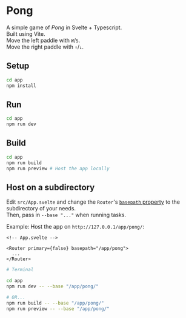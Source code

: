 # Pong
A simple game of *Pong* in Svelte + Typescript.  
Built using Vite.  
Move the left paddle with `W`/`S`.  
Move the right paddle with `↑`/`↓`.  

## Setup
```bash
cd app
npm install
```

## Run
```bash
cd app
npm run dev
```

## Build
```bash
cd app
npm run build
npm run preview # Host the app locally
```

## Host on a subdirectory
Edit `src/App.svelte` and change the `Router`'s [`basepath` property](https://github.com/mefechoel/svelte-navigator#properties) to the subdirectory of your needs.  
Then, pass in `--base "..."` when running tasks.

Example: Host the app on `http://127.0.0.1/app/pong/`:

```svelte
<!-- App.svelte -->

<Router primary={false} basepath="/app/pong">
  ...
</Router>
```

```bash
# Terminal

cd app
npm run dev -- --base "/app/pong/"

# OR...
npm run build -- --base "/app/pong/"
npm run preview -- --base "/app/pong/"
```